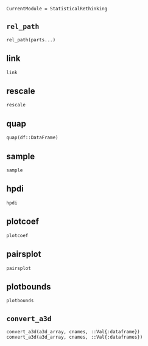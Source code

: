 ```@meta
CurrentModule = StatisticalRethinking
```

## `rel_path`
```@docs
rel_path(parts...)
```

## link
```@docs
link 
```


## rescale
```@docs
rescale
```

## quap
```@docs
quap(df::DataFrame)
```

## sample
```@docs
sample
```

## hpdi
```@docs
hpdi
```

## plotcoef
```@docs
plotcoef
```

## pairsplot
```@docs
pairsplot
```

## plotbounds
```@docs
plotbounds
```

## `convert_a3d`
```@docs
convert_a3d(a3d_array, cnames, ::Val{:dataframe})
convert_a3d(a3d_array, cnames, ::Val{:dataframes})
```